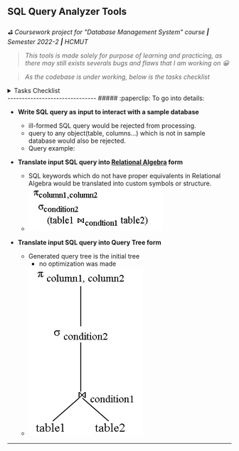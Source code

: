 ## SQL Query Analyzer Tools

*:golf: Coursework project for "Database Management System" course **|** Semester 2022-2 **|** HCMUT*

>*This tools is made solely for purpose of learning and practicing, as there may still exists severals bugs and flaws that I am working on :grinning:*

>*As the codebase is under working, below is the tasks checklist*

<details markdown="1"><summary>Tasks Checklist</summary>
- [x] prepare sample database
- [x] user able to write SQL query as input
- [ ] translate into relational algebra
- [ ] translate into query tree
- [ ] connect server to database
- [ ] provide API for client page
</details>
-------------------------------
##### :paperclip: To go into details:

* **Write SQL query as input to interact with a sample database**
  - ill-formed SQL query would be rejected from processing.
  - query to any object(table, columns...) which is not in sample database would also be rejected.
  - Query example:
    
* **Translate input SQL query into [Relational Algebra](https://en.wikipedia.org/wiki/Relational_algebra#:~:text=In%20database%20theory%2C%20relational%20algebra,Codd.) form**
  - SQL keywords which do not have proper equivalents in Relational Algebra would be translated into custom symbols or structure.
  - ![image of a sample relational algebra expression](/img/rela_algb.jpg)
* **Translate input SQL query into Query Tree form**
  - Generated query tree is the initial tree
    - no optimization was made
  - ![image of a sample query tree](/img/query_tree.jpg)

-------------------------------------------------------